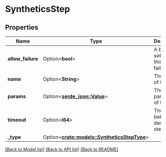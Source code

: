 # SyntheticsStep

## Properties

Name | Type | Description | Notes
------------ | ------------- | ------------- | -------------
**allow_failure** | Option<**bool**> | A boolean set to allow this step to fail. | [optional]
**name** | Option<**String**> | The name of the step. | [optional]
**params** | Option<[**serde_json::Value**](.md)> | The parameters of the step. | [optional]
**timeout** | Option<**i64**> | The time before declaring a step failed. | [optional]
**_type** | Option<[**crate::models::SyntheticsStepType**](SyntheticsStepType.md)> |  | [optional]

[[Back to Model list]](../README.md#documentation-for-models) [[Back to API list]](../README.md#documentation-for-api-endpoints) [[Back to README]](../README.md)


